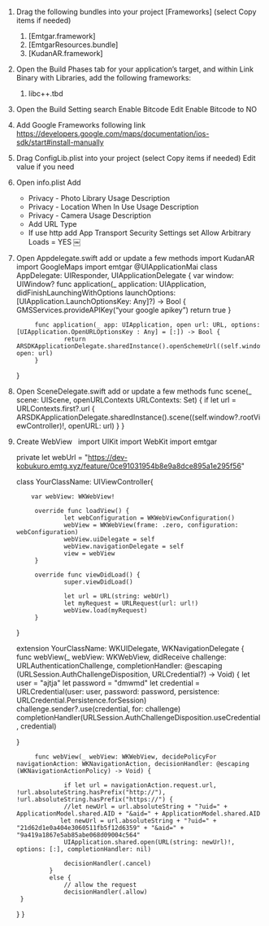 1. Drag the following bundles into your project [Frameworks] (select Copy items if needed)
    1. [Emtgar.framework]
    2. [EmtgarResources.bundle]
    3. [KudanAR.framework]
2. Open the Build Phases tab for your application’s target, and within Link Binary with Libraries, add the following frameworks:
    1. libc++.tbd
3. Open the Build Setting search Enable Bitcode Edit Enable Bitcode to NO
4. Add Google Frameworks following link https://developers.google.com/maps/documentation/ios-sdk/start#install-manually
5. Drag ConfigLib.plist into your project (select Copy items if needed)
Edit value if you need
6. Open info.plist Add
    - Privacy - Photo Library Usage Description
    - Privacy - Location When In Use Usage Description
    - Privacy - Camera Usage Description
    - Add URL Type
    - If use http add App Transport Security Settings set Allow Arbitrary Loads = YES
￼

7. Open Appdelegate.swift add or update a few methods
    import KudanAR
    import GoogleMaps
    import emtgar
    @UIApplicationMai
    class AppDelegate: UIResponder, UIApplicationDelegate {
            var window: UIWindow?
           func application(_ application: UIApplication, didFinishLaunchingWithOptions launchOptions: [UIApplication.LaunchOptionsKey: Any]?) -> Bool {
                    GMSServices.provideAPIKey(“your google apikey”)
                    return true
            }

            func application(_ app: UIApplication, open url: URL, options: [UIApplication.OpenURLOptionsKey : Any] = [:]) -> Bool {
                    return ARSDKApplicationDelegate.sharedInstance().openSchemeUrl((self.window?.rootViewController)!, open: url)
            }

    }

8. Open SceneDelegate.swift add or update a few methods
    func scene(_ scene: UIScene, openURLContexts URLContexts: Set<UIOpenURLContext>) {
                if let url = URLContexts.first?.url {
                    ARSDKApplicationDelegate.sharedInstance().scene((self.window?.rootViewController)!, openURL: url)
                }
        }

9. Create WebView  
    import UIKit
    import WebKit
    import emtgar

    private let webUrl = "https://dev-kobukuro.emtg.xyz/feature/0ce91031954b8e9a8dce895a1e295f56"

    class YourClassName: UIViewController{

           var webView: WKWebView!

            override func loadView() {
                    let webConfiguration = WKWebViewConfiguration()
                    webView = WKWebView(frame: .zero, configuration: webConfiguration)
                    webView.uiDelegate = self
                    webView.navigationDelegate = self
                    view = webView
            }

            override func viewDidLoad() {
                    super.viewDidLoad()

                    let url = URL(string: webUrl)
                    let myRequest = URLRequest(url: url!)
                    webView.load(myRequest)
            }
    }

    extension YourClassName: WKUIDelegate, WKNavigationDelegate {
            func webView(_ webView: WKWebView, didReceive challenge: URLAuthenticationChallenge, completionHandler: @escaping (URLSession.AuthChallengeDisposition, URLCredential?) -> Void) {
                    let user = "ajtja"
                    let password = "dmwmd"
                    let credential = URLCredential(user: user, password: password, persistence: URLCredential.Persistence.forSession)
                    challenge.sender?.use(credential, for: challenge)
                    completionHandler(URLSession.AuthChallengeDisposition.useCredential, credential)

    }
    
            func webView(_ webView: WKWebView, decidePolicyFor navigationAction: WKNavigationAction, decisionHandler: @escaping (WKNavigationActionPolicy) -> Void) {

                    if let url = navigationAction.request.url, !url.absoluteString.hasPrefix("http://"), !url.absoluteString.hasPrefix("https://") {
                    //let newUrl = url.absoluteString + "?uid=" + ApplicationModel.shared.AID + "&aid=" + ApplicationModel.shared.AID
                   let newUrl = url.absoluteString + "?uid=" + "21d62d1e0a404e3060511fb5f12d6359" + "&aid=" + "9a419a1867e5ab85abe068d09004c564"
                    UIApplication.shared.open(URL(string: newUrl)!, options: [:], completionHandler: nil)

                    decisionHandler(.cancel)
                }
                else {
                    // allow the request
                    decisionHandler(.allow)
        }
    }
}


